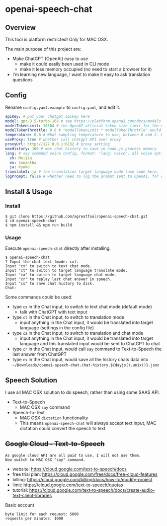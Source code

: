# openai-speech-chat

## Overview

This tool is platform restricted! Only for MAC OSX.

The main purpose of this project are:

- Make ChatGPT (OpenAI) easy to use
  - make it could easily been used in CLI mode
  - make it less memory occupied (no need to start a browser for it)
- I'm learning new language, I want to make it easy to ask translation questions

## Config

Rename `config.yaml.example` to `config.yaml`, and edit it.

```yaml
apiKey: # put your chatgpt apikey here
model: gpt-3.5-turbo-16k # see https://platform.openai.com/docs/models
modelTokenLimit: 16384 # the OpenAI official token size limit for the model above
modelTokenThrottle: 0.8 # "modelTokenLimit * modelTokenThrottle" would be the limit of total histories brought together to make a chat request
temperature: 0.8 # What sampling temperature to use, between 0 and 2. Higher values like 0.8 will make the output more random, while lower values like 0.2 will make it more focused and deterministic.
useProxy: true # whether call chatgpt API over proxy
proxyUrl: http://127.0.0.1:6152 # proxy setting
maxHistory: 100 # max chat history to save in node.js process memory
lang: # say command voice config, format: "lang: voice", all voice options `say -v "?"`
  zh: Meijia
  en: Samantha
  ja: Kyoko
translate2: ja # the translation target language code (use code here, like en cn ja), in translation mode, no matter what you input, it would be sent to chatgpt to be translated into this lanuage
logPrompt: false # whether need to log the prompt sent to OpenAI, for debuging purpose
```

## Install & Usage

### Install

```
$ git clone https://github.com/agreatfool/openai-speech-chat.git
$ cd openai-speech-chat
$ npm install && npm run build
```

### Usage

Execute `openai-speech-chat` directly after installing.

```
$ openai-speech-chat
? Input the chat text (mode: cx).
Input "cx" to switch to text chat mode.
Input "ct" to switch to target language translate mode.
Input "ca" to switch to target language chat mode.
Input "cr" to replay last chat answer in speech.
Input "cs" to save chat history to disk.
Chat:
```

Some commands could be used:

- type `cx` in the Chat input, to switch to text chat mode (default mode)
  - talk with ChatGPT with text input
- type `ct` in the Chat input, to switch to translation mode
  - input anything in the Chat input, it would be translated into target language (settings in the config file)
- type `ca` in the Chat input, to switch to translation and chat mode
  - input anything in the Chat input, it would be translated into target language and this translated input would be sent to ChatGPT to chat
- type `cr` in the Chat input, would call `say` command to Text-to-Speech the last answer from ChatGPT
- type `cs` in the Chat input, would save all the history chats data into `~/Downloads/openai-speech-chat.chat-history.${dayjs().unix()}.json`

## Speech Solution

I use all MAC OSX solution to do speech, rather than using some SAAS API.

- Text-to-Speech
  - MAC OSX `say` command
- Speech-to-Text
  - MAC OSX `dictation` functionality
  - This means `openai-speech-chat` will always accept text input, MAC dictation could convert the speech to text

## ~~Google Cloud - Text-to-Speech~~

```
As google cloud API are all paid to use, I will not use them.
Now switch to MAC OSX "say" command.
```

- website: https://cloud.google.com/text-to-speech/docs
- free trial plan: https://cloud.google.com/free/docs/free-cloud-features
- billing: https://cloud.google.com/billing/docs/how-to/modify-project
- limit: https://cloud.google.com/text-to-speech/quotas
- tutorial: https://cloud.google.com/text-to-speech/docs/create-audio-text-client-libraries

Basic account

```
byte limit for each request: 5000
requests per minutes: 1000
```
